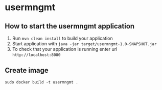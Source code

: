# usermngmt
How to start the usermngmt application
---

1. Run `mvn clean install` to build your application
1. Start application with `java -jar target/usermngmt-1.0-SNAPSHOT.jar`
1. To check that your application is running enter url `http://localhost:8080`

Create image
---
```
sudo docker build -t usermngmt .
```
